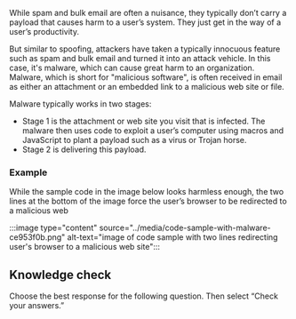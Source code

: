 While spam and bulk email are often a nuisance, they typically don’t carry a payload that causes harm to a user’s system. They just get in the way of a user’s productivity.

But similar to spoofing, attackers have taken a typically innocuous feature such as spam and bulk email and turned it into an attack vehicle. In this case, it's malware, which can cause great harm to an organization. Malware, which is short for "malicious software", is often received in email as either an attachment or an embedded link to a malicious web site or file.

Malware typically works in two stages:

 *  Stage 1 is the attachment or web site you visit that is infected. The malware then uses code to exploit a user’s computer using macros and JavaScript to plant a payload such as a virus or Trojan horse.
 *  Stage 2 is delivering this payload.

### Example

While the sample code in the image below looks harmless enough, the two lines at the bottom of the image force the user’s browser to be redirected to a malicious web

:::image type="content" source="../media/code-sample-with-malware-ce953f0b.png" alt-text="image of code sample with two lines redirecting user's browser to a malicious web site":::


## Knowledge check

Choose the best response for the following question. Then select “Check your answers.”